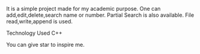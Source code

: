 It is a simple project made for my academic purpose.
One can add,edit,delete,search name or number.
Partial Search is also available.
File read,write,append is used.

Technology Used
C++

You can give star to inspire me.

